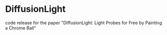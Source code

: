 # DiffusionLight
code release for the paper "DiffusionLight: Light Probes for Free by Painting a Chrome Ball"

